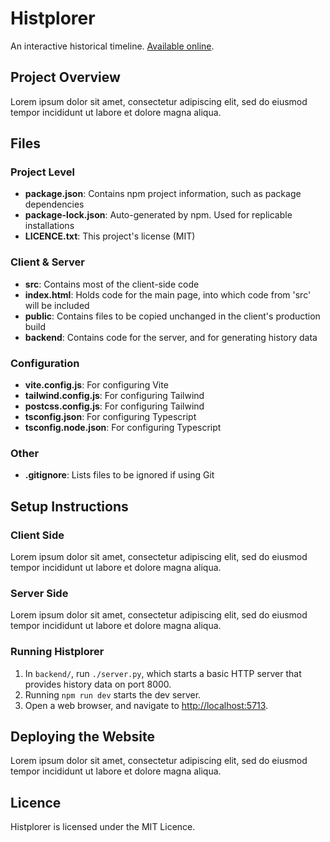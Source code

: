 # Histplorer

An interactive historical timeline.
[Available online](https://terryt.dev/tilo/).

## Project Overview

Lorem ipsum dolor sit amet, consectetur adipiscing elit, sed do eiusmod
tempor incididunt ut labore et dolore magna aliqua.

## Files

### Project Level
-   **package.json**:       Contains npm project information, such as package dependencies
-   **package-lock.json**:  Auto-generated by npm. Used for replicable installations
-   **LICENCE.txt**:        This project's license (MIT)
### Client &amp; Server
-   **src**:                Contains most of the client-side code
-   **index.html**:         Holds code for the main page, into which code from 'src' will be included
-   **public**:             Contains files to be copied unchanged in the client's production build
-   **backend**:            Contains code for the server, and for generating history data
### Configuration
-   **vite.config.js**:     For configuring Vite
-   **tailwind.config.js**: For configuring Tailwind
-   **postcss.config.js**:  For configuring Tailwind
-   **tsconfig.json**:      For configuring Typescript
-   **tsconfig.node.json**: For configuring Typescript
### Other
-   **.gitignore**:         Lists files to be ignored if using Git

## Setup Instructions

### Client Side
Lorem ipsum dolor sit amet, consectetur adipiscing elit, sed do eiusmod
tempor incididunt ut labore et dolore magna aliqua.

### Server Side
Lorem ipsum dolor sit amet, consectetur adipiscing elit, sed do eiusmod
tempor incididunt ut labore et dolore magna aliqua.

### Running Histplorer
1.  In `backend/`, run `./server.py`, which starts a basic HTTP server that provides
    history data on port 8000.
1.  Running `npm run dev` starts the dev server.
1.  Open a web browser, and navigate to <http://localhost:5713>.

## Deploying the Website

Lorem ipsum dolor sit amet, consectetur adipiscing elit, sed do eiusmod
tempor incididunt ut labore et dolore magna aliqua.

## Licence

Histplorer is licensed under the MIT Licence.
